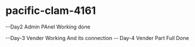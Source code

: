 # pacific-clam-4161

--Day2 Admin PAnel Working done

--Day-3 Vender Working  And its connection
-- Day-4 Vender Part Full Done 
